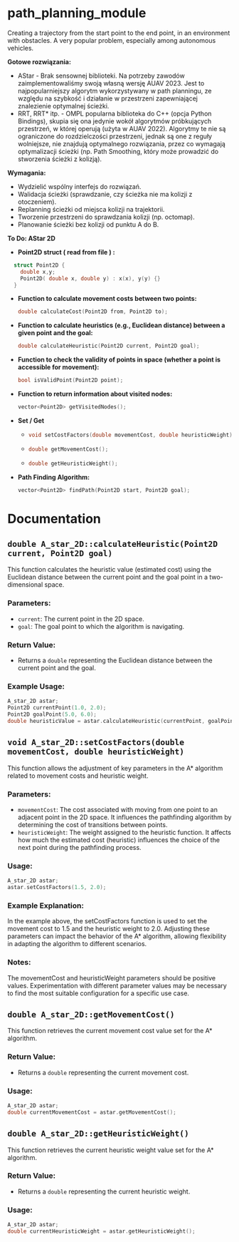 # path_planning_module
Creating a trajectory from the start point to the end point, in an environment with obstacles. A very popular problem, especially among autonomous vehicles.

**Gotowe rozwiązania:**
- AStar - Brak sensownej biblioteki. Na potrzeby zawodów zaimplementowaliśmy swoją własną wersję AUAV 2023. Jest to najpopularniejszy algorytm wykorzystywany w path planningu, ze względu na szybkość i działanie w przestrzeni zapewniającej znalezienie optymalnej ścieżki.
- RRT, RRT* itp. - OMPL popularna biblioteka do C++ (opcja Python Bindings), skupia się ona jedynie wokół algorytmów próbkujących przestrzeń, w której operują (użyta w AUAV 2022). Algorytmy te nie są ograniczone do rozdzielczości przestrzeni, jednak są one z reguły wolniejsze, nie znajdują optymalnego rozwiązania, przez co wymagają optymalizacji ścieżki (np. Path Smoothing, który może prowadzić do stworzenia ścieżki z kolizją).


**Wymagania:**
- Wydzielić wspólny interfejs do rozwiązań.
- Walidacja ścieżki (sprawdzanie, czy ścieżka nie ma kolizji z otoczeniem).
- Replanning ścieżki od miejsca kolizji na trajektorii.
- Tworzenie przestrzeni do sprawdzania kolizji (np. octomap).
- Planowanie ścieżki bez kolizji od punktu A do B.

**To Do: AStar 2D**

- **Point2D struct ( read from file ) :**
```cpp
  struct Point2D {
    double x,y;
    Point2D( double x, double y) : x(x), y(y) {}
  }
```
  
- **Function to calculate movement costs between two points:** 
  ```cpp
  double calculateCost(Point2D from, Point2D to);
  ```
- **Function to calculate heuristics (e.g., Euclidean distance) between a given point and the goal:**
  ```cpp
  double calculateHeuristic(Point2D current, Point2D goal);
   ```
- **Function to check the validity of points in space (whether a point is accessible for movement):**
  ```cpp
  bool isValidPoint(Point2D point);
  ```
- **Function to return information about visited nodes:**
  ```cpp
  vector<Point2D> getVisitedNodes();
  ```
- **Set / Get**
    - ```cpp
      void setCostFactors(double movementCost, double heuristicWeight);
      ```
    - ```cpp
      double getMovementCost();
      ```
    - ```cpp
      double getHeuristicWeight();
      ```
- **Path Finding Algorithm:**
  ```cpp
  vector<Point2D> findPath(Point2D start, Point2D goal);
  ```

# Documentation

## `double A_star_2D::calculateHeuristic(Point2D current, Point2D goal)`

This function calculates the heuristic value (estimated cost) using the Euclidean distance between the current point and the goal point in a two-dimensional space.

### Parameters:
- `current`: The current point in the 2D space.
- `goal`: The goal point to which the algorithm is navigating.

### Return Value:
- Returns a `double` representing the Euclidean distance between the current point and the goal.

### Example Usage:
```cpp
A_star_2D astar;
Point2D currentPoint(1.0, 2.0);
Point2D goalPoint(5.0, 6.0);
double heuristicValue = astar.calculateHeuristic(currentPoint, goalPoint);
```

## `void A_star_2D::setCostFactors(double movementCost, double heuristicWeight)`

This function allows the adjustment of key parameters in the A* algorithm related to movement costs and heuristic weight.

### Parameters:
- `movementCost`: The cost associated with moving from one point to an adjacent point in the 2D space. It influences the pathfinding algorithm by determining the cost of transitions between points.
- `heuristicWeight`: The weight assigned to the heuristic function. It affects how much the estimated cost (heuristic) influences the choice of the next point during the pathfinding process.

### Usage:
```cpp
A_star_2D astar;
astar.setCostFactors(1.5, 2.0);
```

### Example Explanation:

In the example above, the setCostFactors function is used to set the movement cost to 1.5 and the heuristic weight to 2.0.
Adjusting these parameters can impact the behavior of the A* algorithm, allowing flexibility in adapting the algorithm to different scenarios.

### Notes:

The movementCost and heuristicWeight parameters should be positive values.
Experimentation with different parameter values may be necessary to find the most suitable configuration for a specific use case.

## `double A_star_2D::getMovementCost()`

This function retrieves the current movement cost value set for the A* algorithm.

### Return Value:
- Returns a `double` representing the current movement cost.

### Usage:
```cpp
A_star_2D astar;
double currentMovementCost = astar.getMovementCost();
```

## `double A_star_2D::getHeuristicWeight()`

This function retrieves the current heuristic weight value set for the A* algorithm.

### Return Value:
- Returns a `double` representing the current heuristic weight.

### Usage:
```cpp
A_star_2D astar;
double currentHeuristicWeight = astar.getHeuristicWeight();
```